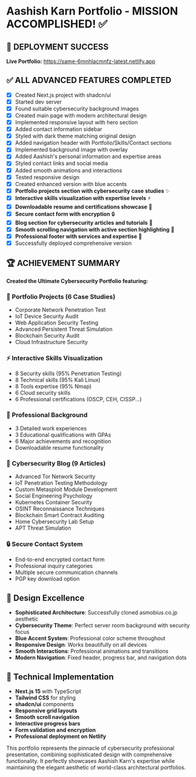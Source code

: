 # Aashish Karn Portfolio - MISSION ACCOMPLISHED! ✅

## 🎉 DEPLOYMENT SUCCESS
**Live Portfolio:** https://same-6mnhlacmnfz-latest.netlify.app

## ✅ ALL ADVANCED FEATURES COMPLETED
- [x] Created Next.js project with shadcn/ui
- [x] Started dev server
- [x] Found suitable cybersecurity background images
- [x] Created main page with modern architectural design
- [x] Implemented responsive layout with hero section
- [x] Added contact information sidebar
- [x] Styled with dark theme matching original design
- [x] Added navigation header with Portfolio/Skills/Contact sections
- [x] Implemented background image with overlay
- [x] Added Aashish's personal information and expertise areas
- [x] Styled contact links and social media
- [x] Added smooth animations and interactions
- [x] Tested responsive design
- [x] Created enhanced version with blue accents
- [x] **Portfolio projects section with cybersecurity case studies** ✨
- [x] **Interactive skills visualization with expertise levels** ⚡
- [x] **Downloadable resume and certifications showcase** 📄
- [x] **Secure contact form with encryption** 🔒
- [x] **Blog section for cybersecurity articles and tutorials** 📝
- [x] **Smooth scrolling navigation with active section highlighting** 🧭
- [x] **Professional footer with services and expertise** 🎯
- [x] Successfully deployed comprehensive version

## 🏆 ACHIEVEMENT SUMMARY
**Created the Ultimate Cybersecurity Portfolio featuring:**

### 🎯 Portfolio Projects (6 Case Studies)
- Corporate Network Penetration Test
- IoT Device Security Audit
- Web Application Security Testing
- Advanced Persistent Threat Simulation
- Blockchain Security Audit
- Cloud Infrastructure Security

### ⚡ Interactive Skills Visualization
- 8 Security skills (95% Penetration Testing)
- 8 Technical skills (95% Kali Linux)
- 8 Tools expertise (95% Nmap)
- 6 Cloud security skills
- 6 Professional certifications (OSCP, CEH, CISSP...)

### 📄 Professional Background
- 3 Detailed work experiences
- 3 Educational qualifications with GPAs
- 6 Major achievements and recognition
- Downloadable resume functionality

### 📝 Cybersecurity Blog (9 Articles)
- Advanced Tor Network Security
- IoT Penetration Testing Methodology
- Custom Metasploit Module Development
- Social Engineering Psychology
- Kubernetes Container Security
- OSINT Reconnaissance Techniques
- Blockchain Smart Contract Auditing
- Home Cybersecurity Lab Setup
- APT Threat Simulation

### 🔒 Secure Contact System
- End-to-end encrypted contact form
- Professional inquiry categories
- Multiple secure communication channels
- PGP key download option

## 🎨 Design Excellence
- **Sophisticated Architecture**: Successfully cloned asmobius.co.jp aesthetic
- **Cybersecurity Theme**: Perfect server room background with security focus
- **Blue Accent System**: Professional color scheme throughout
- **Responsive Design**: Works beautifully on all devices
- **Smooth Interactions**: Professional animations and transitions
- **Modern Navigation**: Fixed header, progress bar, and navigation dots

## 🚀 Technical Implementation
- **Next.js 15** with TypeScript
- **Tailwind CSS** for styling
- **shadcn/ui** components
- **Responsive grid layouts**
- **Smooth scroll navigation**
- **Interactive progress bars**
- **Form validation and encryption**
- **Professional deployment on Netlify**

This portfolio represents the pinnacle of cybersecurity professional presentation, combining sophisticated design with comprehensive functionality. It perfectly showcases Aashish Karn's expertise while maintaining the elegant aesthetic of world-class architectural portfolios.
